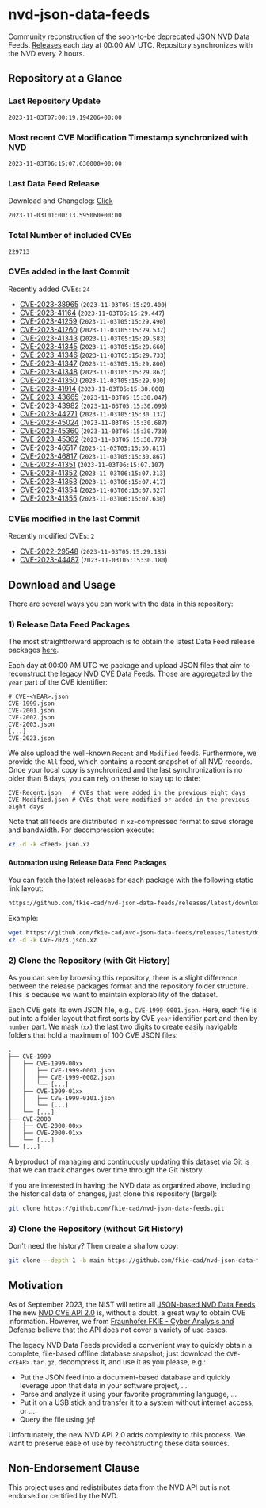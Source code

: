 # nvd-json-data-feeds

Community reconstruction of the soon-to-be deprecated JSON NVD Data Feeds. 
[Releases](https://github.com/fkie-cad/nvd-json-data-feeds/releases/latest) each day at 00:00 AM UTC.
Repository synchronizes with the NVD every 2 hours.

## Repository at a Glance

### Last Repository Update

```plain
2023-11-03T07:00:19.194206+00:00
```

### Most recent CVE Modification Timestamp synchronized with NVD

```plain
2023-11-03T06:15:07.630000+00:00
```

### Last Data Feed Release

Download and Changelog: [Click](https://github.com/fkie-cad/nvd-json-data-feeds/releases/latest)

```plain
2023-11-03T01:00:13.595060+00:00
```

### Total Number of included CVEs

```plain
229713
```

### CVEs added in the last Commit

Recently added CVEs: `24`

* [CVE-2023-38965](CVE-2023/CVE-2023-389xx/CVE-2023-38965.json) (`2023-11-03T05:15:29.400`)
* [CVE-2023-41164](CVE-2023/CVE-2023-411xx/CVE-2023-41164.json) (`2023-11-03T05:15:29.447`)
* [CVE-2023-41259](CVE-2023/CVE-2023-412xx/CVE-2023-41259.json) (`2023-11-03T05:15:29.490`)
* [CVE-2023-41260](CVE-2023/CVE-2023-412xx/CVE-2023-41260.json) (`2023-11-03T05:15:29.537`)
* [CVE-2023-41343](CVE-2023/CVE-2023-413xx/CVE-2023-41343.json) (`2023-11-03T05:15:29.583`)
* [CVE-2023-41345](CVE-2023/CVE-2023-413xx/CVE-2023-41345.json) (`2023-11-03T05:15:29.660`)
* [CVE-2023-41346](CVE-2023/CVE-2023-413xx/CVE-2023-41346.json) (`2023-11-03T05:15:29.733`)
* [CVE-2023-41347](CVE-2023/CVE-2023-413xx/CVE-2023-41347.json) (`2023-11-03T05:15:29.800`)
* [CVE-2023-41348](CVE-2023/CVE-2023-413xx/CVE-2023-41348.json) (`2023-11-03T05:15:29.867`)
* [CVE-2023-41350](CVE-2023/CVE-2023-413xx/CVE-2023-41350.json) (`2023-11-03T05:15:29.930`)
* [CVE-2023-41914](CVE-2023/CVE-2023-419xx/CVE-2023-41914.json) (`2023-11-03T05:15:30.000`)
* [CVE-2023-43665](CVE-2023/CVE-2023-436xx/CVE-2023-43665.json) (`2023-11-03T05:15:30.047`)
* [CVE-2023-43982](CVE-2023/CVE-2023-439xx/CVE-2023-43982.json) (`2023-11-03T05:15:30.093`)
* [CVE-2023-44271](CVE-2023/CVE-2023-442xx/CVE-2023-44271.json) (`2023-11-03T05:15:30.137`)
* [CVE-2023-45024](CVE-2023/CVE-2023-450xx/CVE-2023-45024.json) (`2023-11-03T05:15:30.687`)
* [CVE-2023-45360](CVE-2023/CVE-2023-453xx/CVE-2023-45360.json) (`2023-11-03T05:15:30.730`)
* [CVE-2023-45362](CVE-2023/CVE-2023-453xx/CVE-2023-45362.json) (`2023-11-03T05:15:30.773`)
* [CVE-2023-46517](CVE-2023/CVE-2023-465xx/CVE-2023-46517.json) (`2023-11-03T05:15:30.817`)
* [CVE-2023-46817](CVE-2023/CVE-2023-468xx/CVE-2023-46817.json) (`2023-11-03T05:15:30.867`)
* [CVE-2023-41351](CVE-2023/CVE-2023-413xx/CVE-2023-41351.json) (`2023-11-03T06:15:07.107`)
* [CVE-2023-41352](CVE-2023/CVE-2023-413xx/CVE-2023-41352.json) (`2023-11-03T06:15:07.313`)
* [CVE-2023-41353](CVE-2023/CVE-2023-413xx/CVE-2023-41353.json) (`2023-11-03T06:15:07.417`)
* [CVE-2023-41354](CVE-2023/CVE-2023-413xx/CVE-2023-41354.json) (`2023-11-03T06:15:07.527`)
* [CVE-2023-41355](CVE-2023/CVE-2023-413xx/CVE-2023-41355.json) (`2023-11-03T06:15:07.630`)


### CVEs modified in the last Commit

Recently modified CVEs: `2`

* [CVE-2022-29548](CVE-2022/CVE-2022-295xx/CVE-2022-29548.json) (`2023-11-03T05:15:29.183`)
* [CVE-2023-44487](CVE-2023/CVE-2023-444xx/CVE-2023-44487.json) (`2023-11-03T05:15:30.180`)


## Download and Usage

There are several ways you can work with the data in this repository:

### 1) Release Data Feed Packages

The most straightforward approach is to obtain the latest Data Feed release packages [here](https://github.com/fkie-cad/nvd-json-data-feeds/releases/latest).

Each day at 00:00 AM UTC we package and upload JSON files that aim to reconstruct the legacy NVD CVE Data Feeds.
Those are aggregated by the `year` part of the CVE identifier:

```
# CVE-<YEAR>.json
CVE-1999.json
CVE-2001.json
CVE-2002.json
CVE-2003.json
[...]
CVE-2023.json
```

We also upload the well-known `Recent` and `Modified` feeds.
Furthermore, we provide the `All` feed, which contains a recent snapshot of all NVD records.
Once your local copy is synchronized and the last synchronization is no older than 8 days, you can rely on these to stay up to date:

```plain
CVE-Recent.json   # CVEs that were added in the previous eight days
CVE-Modified.json # CVEs that were modified or added in the previous eight days
```

Note that all feeds are distributed in `xz`-compressed format to save storage and bandwidth.
For decompression execute:

```sh
xz -d -k <feed>.json.xz
```


#### Automation using Release Data Feed Packages

You can fetch the latest releases for each package with the following static link layout:

```sh
https://github.com/fkie-cad/nvd-json-data-feeds/releases/latest/download/CVE-<YEAR>.json.xz
```

Example:

```sh
wget https://github.com/fkie-cad/nvd-json-data-feeds/releases/latest/download/CVE-2023.json.xz
xz -d -k CVE-2023.json.xz
```

### 2) Clone the Repository (with Git History)

As you can see by browsing this repository, there is a slight difference between the release packages format and the repository folder structure.
This is because we want to maintain explorability of the dataset.

Each CVE gets its own JSON file, e.g., `CVE-1999-0001.json`.
Here, each file is put into a folder layout that first sorts by CVE `year` identifier part and then by `number` part.
We mask (`xx`) the last two digits to create easily navigable folders that hold a maximum of 100 CVE JSON files:

```plain
.
├── CVE-1999
│   ├── CVE-1999-00xx
│   │   ├── CVE-1999-0001.json
│   │   ├── CVE-1999-0002.json
│   │   └── [...]
│   ├── CVE-1999-01xx
│   │   ├── CVE-1999-0101.json
│   │   └── [...]
│   └── [...]
├── CVE-2000
│   ├── CVE-2000-00xx
│   ├── CVE-2000-01xx
│   └── [...]
└── [...]
```

A byproduct of managing and continuously updating this dataset via Git is that we can track changes over time through the Git history.

If you are interested in having the NVD data as organized above, including the historical data of changes, just clone this repository (large!):

```sh
git clone https://github.com/fkie-cad/nvd-json-data-feeds.git
```

### 3) Clone the Repository (without Git History)

Don't need the history? Then create a shallow copy:

```sh
git clone --depth 1 -b main https://github.com/fkie-cad/nvd-json-data-feeds.git
```

## Motivation

As of September 2023, the NIST will retire all [JSON-based NVD Data Feeds](https://nvd.nist.gov/vuln/data-feeds#divRetirementBanner-1).
The new [NVD CVE API 2.0](https://nvd.nist.gov/developers/vulnerabilities) is, without a doubt, a great way to obtain CVE information.
However, we from [Fraunhofer FKIE - Cyber Analysis and Defense](https://www.fkie.fraunhofer.de/en/departments/cad.html) believe that the API does not cover a variety of use cases.

The legacy NVD Data Feeds provided a convenient way to quickly obtain a complete, file-based offline database snapshot; just download the `CVE-<YEAR>.tar.gz`, decompress it, and use it as you please, e.g.:

* Put the JSON feed into a document-based database and quickly leverage upon that data in your software project, ...
* Parse and analyze it using your favorite programming language, ...
* Put it on a USB stick and transfer it to a system without internet access, or ...
* Query the file using `jq`!

Unfortunately, the new NVD API 2.0 adds complexity to this process.
We want to preserve ease of use by reconstructing these data sources.

## Non-Endorsement Clause

This project uses and redistributes data from the NVD API but is not endorsed or certified by the NVD.